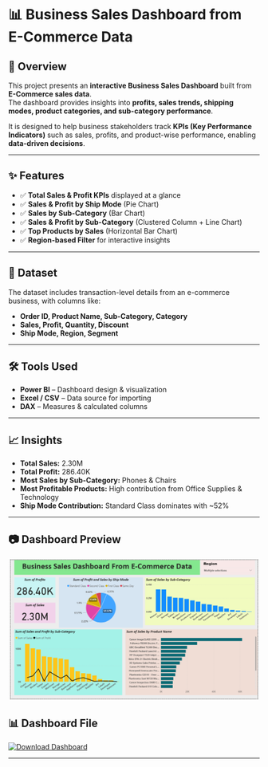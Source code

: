 # 📊 Business Sales Dashboard from E-Commerce Data

## 📝 Overview
This project presents an **interactive Business Sales Dashboard** built from **E-Commerce sales data**.  
The dashboard provides insights into **profits, sales trends, shipping modes, product categories, and sub-category performance**.  

It is designed to help business stakeholders track **KPIs (Key Performance Indicators)** such as sales, profits, and product-wise performance, enabling **data-driven decisions**.

---

## ✨ Features
- ✅ **Total Sales & Profit KPIs** displayed at a glance  
- ✅ **Sales & Profit by Ship Mode** (Pie Chart)  
- ✅ **Sales by Sub-Category** (Bar Chart)  
- ✅ **Sales & Profit by Sub-Category** (Clustered Column + Line Chart)  
- ✅ **Top Products by Sales** (Horizontal Bar Chart)  
- ✅ **Region-based Filter** for interactive insights  

---

## 📂 Dataset
The dataset includes transaction-level details from an e-commerce business, with columns like:
- **Order ID, Product Name, Sub-Category, Category**
- **Sales, Profit, Quantity, Discount**
- **Ship Mode, Region, Segment**

---

## 🛠 Tools Used
- **Power BI** – Dashboard design & visualization  
- **Excel / CSV** – Data source for importing  
- **DAX** – Measures & calculated columns  

---

## 📈 Insights
- **Total Sales:** 2.30M  
- **Total Profit:** 286.40K  
- **Most Sales by Sub-Category:** Phones & Chairs  
- **Most Profitable Products:** High contribution from Office Supplies & Technology  
- **Ship Mode Contribution:** Standard Class dominates with ~52%  

---

## 📷 Dashboard Preview
![Dashboard Preview](https://github.com/amar4542/Business-Sales/blob/main/Snapshot%20of%20Business%20Sales.png)

## 📊 Dashboard File
[![Download Dashboard](https://img.shields.io/badge/Download-Dashboard-blue?style=for-the-badge&logo=powerbi)](https://github.com/amar4542/Business-Sales/blob/main/dashboard.pbix)

---

